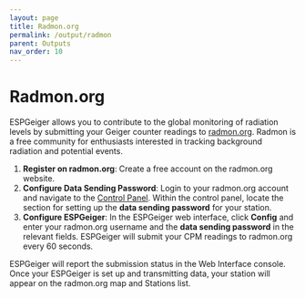 ```yaml
---
layout: page
title: Radmon.org
permalink: /output/radmon
parent: Outputs
nav_order: 10
---
```


# Radmon.org

ESPGeiger allows you to contribute to the global monitoring of radiation levels by submitting your Geiger counter readings to [radmon.org](https://radmon.org/). Radmon is a free community for enthusiasts interested in tracking background radiation and potential events.

1. __Register on radmon.org__: Create a free account on the radmon.org website.
2. __Configure Data Sending Password__: Login to your radmon.org account and navigate to the [Control Panel](https://radmon.org/index.php/control-panel). Within the control panel, locate the section for setting up the __data sending password__ for your station.
3. __Configure ESPGeiger__: In the ESPGeiger web interface, click __Config__ and enter your radmon.org username and the __data sending password__ in the relevant fields. ESPGeiger will submit your CPM readings to radmon.org every 60 seconds.

ESPGeiger will report the submission status in the Web Interface console. Once your ESPGeiger is set up and transmitting data, your station will appear on the radmon.org map and Stations list.